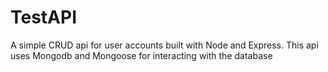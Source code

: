 # TestAPI
A simple CRUD api for user accounts built with Node and Express. This api uses Mongodb and Mongoose for interacting with the database